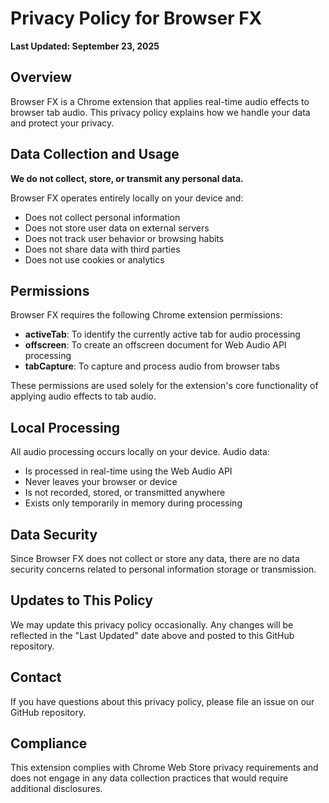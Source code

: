 # Privacy Policy for Browser FX

**Last Updated: September 23, 2025**

## Overview

Browser FX is a Chrome extension that applies real-time audio effects to browser tab audio. This privacy policy explains how we handle your data and protect your privacy.

## Data Collection and Usage

**We do not collect, store, or transmit any personal data.**

Browser FX operates entirely locally on your device and:

- Does not collect personal information
- Does not store user data on external servers
- Does not track user behavior or browsing habits
- Does not share data with third parties
- Does not use cookies or analytics

## Permissions

Browser FX requires the following Chrome extension permissions:

- **activeTab**: To identify the currently active tab for audio processing
- **offscreen**: To create an offscreen document for Web Audio API processing
- **tabCapture**: To capture and process audio from browser tabs

These permissions are used solely for the extension's core functionality of applying audio effects to tab audio.

## Local Processing

All audio processing occurs locally on your device. Audio data:

- Is processed in real-time using the Web Audio API
- Never leaves your browser or device
- Is not recorded, stored, or transmitted anywhere
- Exists only temporarily in memory during processing

## Data Security

Since Browser FX does not collect or store any data, there are no data security concerns related to personal information storage or transmission.

## Updates to This Policy

We may update this privacy policy occasionally. Any changes will be reflected in the "Last Updated" date above and posted to this GitHub repository.

## Contact

If you have questions about this privacy policy, please file an issue on our GitHub repository.

## Compliance

This extension complies with Chrome Web Store privacy requirements and does not engage in any data collection practices that would require additional disclosures.